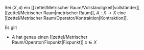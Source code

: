 Sei $(X, d)$ ein [[zettel/Metrischer Raum/Vollständigkeit|vollständer]] [[zettel/Metrischer Raum|metrischer Raum]], $A : X \to X$ eine [[zettel/Metrischer Raum/Operator/Kontraktion|Kontraktion]].

Es gilt
- $A$ hat genau einen [[zettel/Metrischer Raum/Operator/Fixpunkt|Fixpunkt]] $x \in X$